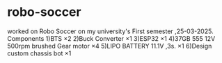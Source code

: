 # robo-soccer
worked on Robo Soccer on my university's First semester ,25-03-2025.
Components 
1)BTS ×2
2)Buck Converter ×1
3)ESP32 ×1
4)37GB 555 12V 500rpm brushed Gear motor ×4
5)LIPO BATTERY 11.1V ,3s. ×1
6)Design custom chassis bot ×1